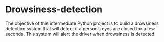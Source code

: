 # Drowsiness-detection
The objective of this intermediate Python project is to build a drowsiness detection system that will detect if a person’s eyes are closed for a few seconds. This system will alert the driver when drowsiness is detected.
